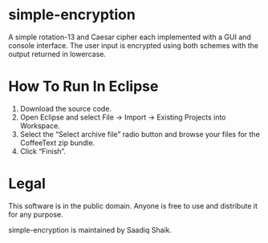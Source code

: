# simple-encryption
A simple rotation-13 and Caesar cipher each implemented with a GUI and console interface.
The user input is encrypted using both schemes with the output returned in lowercase.

# How To Run In Eclipse
1. Download the source code.
2. Open Eclipse and select File -> Import -> Existing Projects into Workspace.
3. Select the “Select archive file” radio button and browse your files for the CoffeeText zip bundle.
4. Click “Finish”.

# Legal
This software is in the public domain. Anyone is free to use and distribute it for any purpose.

simple-encryption is maintained by Saadiq Shaik.
